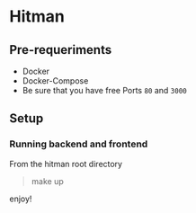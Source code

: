 # Hitman
## Pre-requeriments
- Docker
- Docker-Compose
- Be sure that you have free Ports `80` and `3000`
## Setup
### Running backend and frontend
From the hitman root directory
> make up


enjoy!